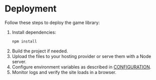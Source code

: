 # Deployment

Follow these steps to deploy the game library:

1. Install dependencies:
   ```bash
   npm install
   ```
2. Build the project if needed.
3. Upload the files to your hosting provider or serve them with a Node server.
4. Configure environment variables as described in [CONFIGURATION](CONFIGURATION.md).
5. Monitor logs and verify the site loads in a browser.

